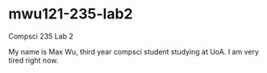 # mwu121-235-lab2
Compsci 235 Lab 2

My name is Max Wu, third year compsci student studying at UoA.
I am very tired right now.
